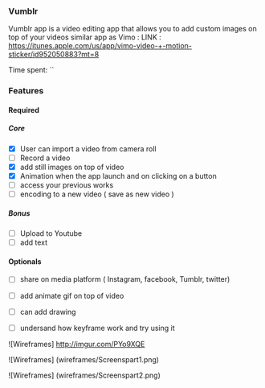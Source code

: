 ### Vumblr
Vumblr app is a video editing app that allows you to add custom images on top of your videos
similar app as Vimo : LINK : https://itunes.apple.com/us/app/vimo-video-+-motion-sticker/id952050883?mt=8

Time spent: ``

### Features

#### Required

##### Core
- [x] User can import a video from camera roll
- [ ] Record a video
- [x] add still images on top of video
- [x] Animation when the app launch and on clicking on a button
- [ ] access your previous works
- [ ] encoding to a new video ( save as new video ) 

##### Bonus
- [ ] Upload to Youtube
- [ ] add text

#### Optionals

- [ ] share on media platform ( Instagram, facebook, Tumblr, twitter)
- [ ] add animate gif on top of video
- [ ] can add drawing
- [ ] undersand how keyframe work and try using it 


![Wireframes]
http://imgur.com/PYo9XQE

![Wireframes]
(wireframes/Screenspart1.png)

![Wireframes]
(wireframes/Screenspart2.png)

